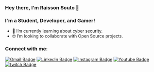 ### Hey there, I'm Raisson Souto 👋

### I'm a Student, Developer, and Gamer!
<!-- - 🔭 I’m currently working on a [web app](https://github.com/raissonsouto/bin2dec). -->
- 🌱 I’m currently learning about cyber security.
- 🤓 I’m looking to collaborate with Open Source projects.
<!--
- 🥅 2021 Goals: Improve my [react app](https://github.com/raissonsouto/bin2dec).

<!--
### Languages and Tools:
<img align="left" alt="Python" width="26px" src="https://raw.githubusercontent.com/github/explore/80688e429a7d4ef2fca1e82350fe8e3517d3494d/topics/python/python.png" />
<img align="left" alt="Python" width="26px" src="https://raw.githubusercontent.com/github/explore/80688e429a7d4ef2fca1e82350fe8e3517d3494d/topics/python/.png" />
<img align="left" alt="JavaScript" width="26px" src="https://raw.githubusercontent.com/github/explore/80688e429a7d4ef2fca1e82350fe8e3517d3494d/topics/javascript/javascript.png" />
<img align="left" alt="Node.js" width="26px" src="https://raw.githubusercontent.com/github/explore/80688e429a7d4ef2fca1e82350fe8e3517d3494d/topics/nodejs/nodejs.png" />
<img align="left" alt="Git" width="26px" src="https://raw.githubusercontent.com/github/explore/80688e429a7d4ef2fca1e82350fe8e3517d3494d/topics/git/git.png" />
<img align="left" alt="bash file" width="26px" src="https://raw.githubusercontent.com/github/explore/80688e429a7d4ef2fca1e82350fe8e3517d3494d/topics/terminal/terminal.png" /></br>
-->
### Connect with me:

[![Gmail Badge](https://img.shields.io/badge/GMAIL-%23DC322F.svg?&style=for-the-badge&logo=gmail&logoColor=white)](mailto:raisson.souto@ccc.ufcg.edu.br)
[![Linkedin Badge](https://img.shields.io/badge/linkedin%20-%230077B5.svg?&style=for-the-badge&logo=linkedin&logoColor=white)](https://www.linkedin.com/in/raissonsouto/)
[![Instagram Badge](https://img.shields.io/badge/instagram-%238a2be2.svg?&style=for-the-badge&logo=instagram&logoColor=white)](https://www.instagram.com/raissonsouto)
[![Youtube Badge](https://img.shields.io/badge/youtube%20-%23DC322F.svg?&style=for-the-badge&logo=youtube&logoColor=white)](https://www.youtube.com/channel/UCvPUTnTXWzwUebmLrQl0QIA)
[![twitch Badge](https://img.shields.io/badge/twitch-%238a2be2.svg?&style=for-the-badge&logo=twitch&logoColor=white)](https://twitch.tv/raissonsouto1)
